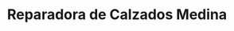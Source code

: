 ---
title: "Reparadora de Calzados Medina"
url: /santo-domingo-este/reparadora-de-calzados-medina/
shop: Schuhe
---
